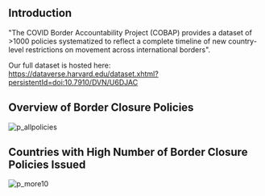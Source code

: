 ## Introduction
"The COVID Border Accountability Project (COBAP) provides a dataset of >1000 policies systematized to reflect a complete timeline of new country-level restrictions on movement across international borders". 

Our full dataset is hosted here: 
https://dataverse.harvard.edu/dataset.xhtml?persistentId=doi:10.7910/DVN/U6DJAC

## Overview of Border Closure Policies 

![p_allpolicies](https://user-images.githubusercontent.com/47225333/116454390-ca31b680-a814-11eb-8c6f-515f28e35d95.png)


## Countries with High Number of Border Closure Policies Issued 

![p_more10](https://user-images.githubusercontent.com/47225333/116454428-d584e200-a814-11eb-94d9-c87ea11cf638.png)


